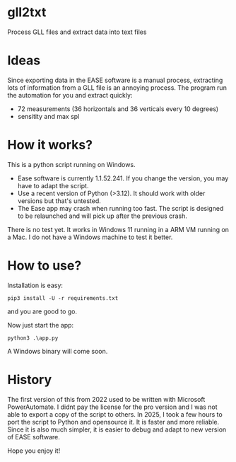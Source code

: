 # gll2txt
Process GLL files and extract data into text files

# Ideas

Since exporting data in the EASE software is a manual process, extracting lots of information from a GLL file is an annoying process.
The program run the automation for you and extract quickly:

- 72 measurements (36 horizontals and 36 verticals every 10 degrees)
- sensitity and max spl

# How it works?

This is a python script running on Windows.

- Ease software is currently 1.1.52.241. If you change the version, you may have to adapt the script.
- Use a recent version of Python (>3.12). It should work with older versions but that's untested.
- The Ease app may crash when running too fast. The script is designed to be relaunched and will pick up after the previous crash.

There is no test yet. It works in Windows 11 running in a ARM VM running on a Mac. I do not have a Windows machine to test it better.

# How to use?

Installation is easy:
```
pip3 install -U -r requirements.txt
```

and you are good to go.

Now just start the app:
```
python3 .\app.py
```

A Windows binary will come soon.

# History

The first version of this from 2022 used to be written with Microsoft PowerAutomate. I didnt pay the license for the pro version and I was not able to export a copy of the script to others. In 2025, I took a few hours to port the script to Python and opensource it. It is faster and more reliable. Since it is also much simpler, it is easier to debug and adapt to new version of EASE software.

Hope you enjoy it!
